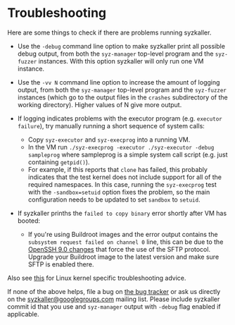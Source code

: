 # Troubleshooting

Here are some things to check if there are problems running syzkaller.

 - Use the `-debug` command line option to make syzkaller print all possible debug output,
   from both the `syz-manager` top-level program and the `syz-fuzzer` instances. With this option
   syzkaller will only run one VM instance.

 - Use the `-vv N` command line option to increase the amount of logging output, from both
   the `syz-manager` top-level program and the `syz-fuzzer` instances (which go to the
   output files in the `crashes` subdirectory of the working directory). Higher values of
   N give more output.

 - If logging indicates problems with the executor program (e.g. `executor failure`),
   try manually running a short sequence of system calls:
     - Copy `syz-executor` and `syz-execprog` into a running VM.
     - In the VM run `./syz-execprog -executor ./syz-executor -debug sampleprog` where
       sampleprog is a simple system call script (e.g. just containing `getpid()`).
     - For example, if this reports that `clone` has failed, this probably indicates
       that the test kernel does not include support for all of the required namespaces.
       In this case, running the `syz-execprog` test with the `-sandbox=setuid` option fixes the problem,
       so the main configuration needs to be updated to set `sandbox` to `setuid`.

 - If syzkaller prinths the `failed to copy binary` error shortly after VM has booted:
     - If you're using Buildroot images and the error output contains the `subsystem request
       failed on channel 0` line, this can be due to the [OpenSSH 9.0 changes](https://www.openssh.com/txt/release-9.0)
       that force the use of the SFTP protocol. Upgrade your Buildroot image to the latest version and
       make sure SFTP is enabled there.

Also see [this](linux/troubleshooting.md) for Linux kernel specific troubleshooting advice.

If none of the above helps, file a bug on [the bug tracker](https://github.com/google/syzkaller/issues)
or ask us directly on the syzkaller@googlegroups.com mailing list.
Please include syzkaller commit id that you use and `syz-manager` output with `-debug` flag enabled if applicable.
